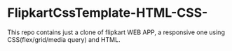 # FlipkartCssTemplate-HTML-CSS-
This repo contains just a clone of flipkart WEB APP, a responsive one using CSS(flex/grid/media query) and HTML.
